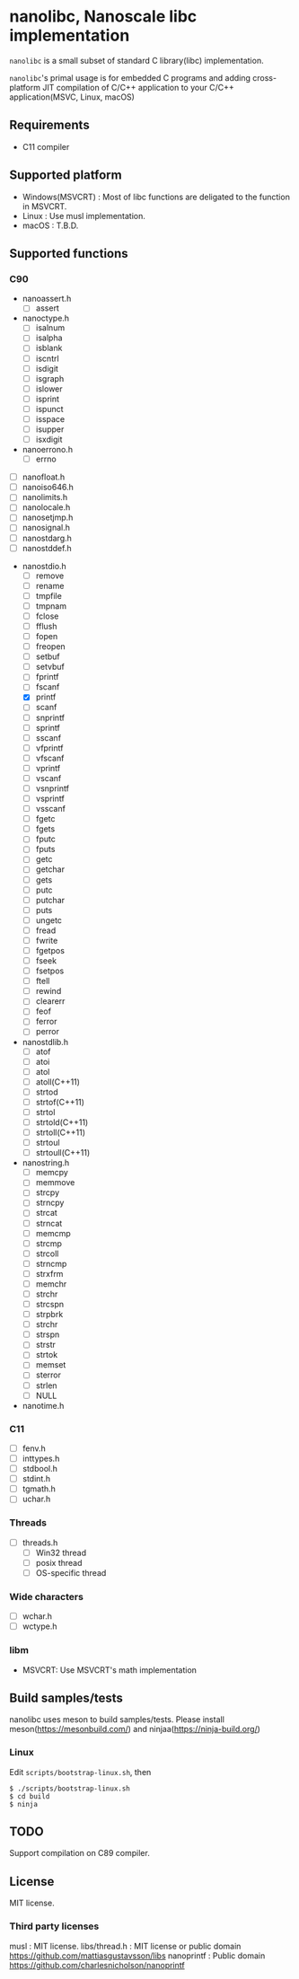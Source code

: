# nanolibc, Nanoscale libc implementation

`nanolibc` is a small subset of standard C library(libc) implementation.

`nanolibc`'s primal usage is for embedded C programs and adding cross-platform JIT compilation of C/C++ application to your C/C++ application(MSVC, Linux, macOS)

## Requirements

* C11 compiler

## Supported platform

* Windows(MSVCRT) : Most of libc functions are deligated to the function in MSVCRT.
* Linux : Use musl implementation.
* macOS : T.B.D.

## Supported functions

### C90

* nanoassert.h
  * [ ] assert
* nanoctype.h
  * [ ] isalnum
  * [ ] isalpha
  * [ ] isblank
  * [ ] iscntrl
  * [ ] isdigit
  * [ ] isgraph
  * [ ] islower
  * [ ] isprint
  * [ ] ispunct
  * [ ] isspace
  * [ ] isupper
  * [ ] isxdigit
* nanoerrono.h
  * [ ] errno
* [ ] nanofloat.h
* [ ] nanoiso646.h
* [ ] nanolimits.h
* [ ] nanolocale.h
* [ ] nanosetjmp.h
* [ ] nanosignal.h
* [ ] nanostdarg.h
* [ ] nanostddef.h
* nanostdio.h
  * [ ] remove
  * [ ] rename
  * [ ] tmpfile
  * [ ] tmpnam
  * [ ] fclose
  * [ ] fflush
  * [ ] fopen
  * [ ] freopen
  * [ ] setbuf
  * [ ] setvbuf
  * [ ] fprintf
  * [ ] fscanf
  * [x] printf
  * [ ] scanf
  * [ ] snprintf
  * [ ] sprintf
  * [ ] sscanf
  * [ ] vfprintf
  * [ ] vfscanf
  * [ ] vprintf
  * [ ] vscanf
  * [ ] vsnprintf
  * [ ] vsprintf
  * [ ] vsscanf
  * [ ] fgetc
  * [ ] fgets
  * [ ] fputc
  * [ ] fputs
  * [ ] getc
  * [ ] getchar
  * [ ] gets
  * [ ] putc
  * [ ] putchar
  * [ ] puts
  * [ ] ungetc
  * [ ] fread
  * [ ] fwrite
  * [ ] fgetpos
  * [ ] fseek
  * [ ] fsetpos
  * [ ] ftell
  * [ ] rewind
  * [ ] clearerr
  * [ ] feof
  * [ ] ferror
  * [ ] perror
* nanostdlib.h
  * [ ] atof
  * [ ] atoi
  * [ ] atol
  * [ ] atoll(C++11)
  * [ ] strtod
  * [ ] strtof(C++11)
  * [ ] strtol
  * [ ] strtold(C++11)
  * [ ] strtoll(C++11)
  * [ ] strtoul
  * [ ] strtoull(C++11)
* nanostring.h
  * [ ] memcpy
  * [ ] memmove
  * [ ] strcpy
  * [ ] strncpy
  * [ ] strcat
  * [ ] strncat
  * [ ] memcmp
  * [ ] strcmp
  * [ ] strcoll
  * [ ] strncmp
  * [ ] strxfrm
  * [ ] memchr
  * [ ] strchr
  * [ ] strcspn
  * [ ] strpbrk
  * [ ] strchr
  * [ ] strspn
  * [ ] strstr
  * [ ] strtok
  * [ ] memset
  * [ ] sterror
  * [ ] strlen
  * [ ] NULL
* nanotime.h

### C11

* [ ] fenv.h
* [ ] inttypes.h
* [ ] stdbool.h
* [ ] stdint.h
* [ ] tgmath.h
* [ ] uchar.h

### Threads

* [ ] threads.h
  * [ ] Win32 thread
  * [ ] posix thread
  * [ ] OS-specific thread

### Wide characters

* [ ] wchar.h
* [ ] wctype.h

### libm

* MSVCRT: Use MSVCRT's math implementation


## Build samples/tests

nanolibc uses meson to build samples/tests.
Please install meson(https://mesonbuild.com/) and ninjaa(https://ninja-build.org/)

### Linux

Edit `scripts/bootstrap-linux.sh`, then

```
$ ./scripts/bootstrap-linux.sh
$ cd build
$ ninja
```

## TODO

Support compilation on C89 compiler.


## License

MIT license.

### Third party licenses

musl : MIT license.
libs/thread.h : MIT license or public domain https://github.com/mattiasgustavsson/libs
nanoprintf : Public domain https://github.com/charlesnicholson/nanoprintf
